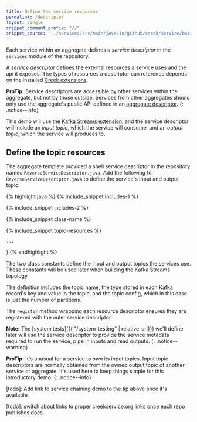 ```yaml
---
title: Define the service resources
permalink: /descriptor
layout: single
snippet_comment_prefix: "//"
snippet_source: "../services/src/main/java/io/github/creek/service/basic/kafka/streams/demo/services/ReverseServiceDescriptor.java"
---
```


Each service within an aggregate defines a _service descriptor_ in the `services` module of the repository.

A _service descriptor_ defines the external resources a service uses and the api it exposes. 
The types of resources a descriptor can reference depends on the installed [Creek extensions][creekExts].

**ProTip:** Service descriptors are accessible by other services within the aggregate, but not by those outside.
Services from other aggregates should only use the aggregate's public API defined in an [aggregate descriptor][aggDescriptor].
{: .notice--info}

This demo will use the [Kafka Streams extension][ksExt], and the service descriptor will include an _input topic_, 
which the service will consume, and an _output topic_, which the service will produces to.

## Define the topic resources

The aggregate template provided a shell service descriptor in the repository named `ReverseServiceDescriptor.java`.
Add the following to `ReverseServiceDescriptor.java` to define the service's input and output topic:

{% highlight java %}
{% include_snippet includes-1 %}

{% include_snippet includes-2 %}

{% include_snippet class-name %}

{% include_snippet topic-resources %}

    ...
}
{% endhighlight %}


The two class constants define the input and output topics the services use.
These constants will be used later when building the Kafka Streams topology.

The definition includes the topic name, the type stored in each Kafka record's key and value in the topic,
and the topic config, which in this case is just the number of partitions.

The `register` method wrapping each resource descriptor ensures they are registered with the outer service descriptor.

**Note:** The [system tests]({{ "/system-testing" | relative_url}}) we'll define later will use the service descriptor 
to provide the service metadata required to run the service, pipe in inputs and read outputs.
{: .notice--warning}

**ProTip:** It's unusual for a service to _own_ its input topics. 
Input topic descriptors are normally obtained from the owned output topic of another service or aggregate.
It's used here to keep things simple for this introductory demo. 
{: .notice--info}

[todo]: Add link to service chaining demo to the tip above once it's available. 

[creekExts]: https://www.creekservice.org/extensions/
[ksExt]: https://github.com/creek-service/creek-kafka
[aggDescriptor]: https://www.creekservice.org/docs/descriptors/#aggregate-descriptor
[todo]: switch about links to proper creekservice.org links once each repo publishes docs.
